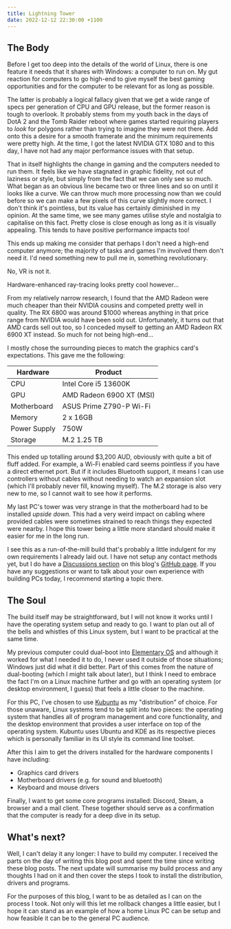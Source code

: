 ```yaml
---
title: Lightning Tower
date: 2022-12-12 22:30:00 +1100
---
```


## The Body
Before I get too deep into the details of the world of Linux, there is
one feature it needs that it shares with Windows: a computer to run on.
My gut reaction for computers to go high-end to give myself the best
gaming opportunities and for the computer to be relevant for as long as
possible.

The latter is probably a logical fallacy given that we get a wide range
of specs per generation of CPU and GPU release, but the former reason
is tough to overlook. It probably stems from my youth back in the days
of DotA 2 and the Tomb Raider reboot where games started requiring
players to _look_ for polygons rather than trying to imagine they were
not there. Add onto this a desire for a smooth framerate and the
minimum requirements were pretty high. At the time, I got the latest
NVIDIA GTX 1080 and to this day, I have not had any major performance
issues with that setup.

That in itself highlights the change in gaming and the computers needed
to run them. It feels like we have stagnated in graphic fidelity, not
out of laziness or style, but simply from the fact that we can only see
so much. What began as an obvious line became two or three lines and so
on until it looks like a curve. We can throw much more processing now
than we could before so we can make a few pixels of this curve
slightly more correct. I don't think it's pointless, but its value has
certainly diminished in my opinion. At the same time, we see many games
utilise style and nostalgia to capitalise on this fact. Pretty close is
close enough as long as it is visually appealing. This tends to have
positive performance impacts too!

This ends up making me consider that perhaps I don't need a high-end
computer anymore; the majority of tasks and games I'm involved them
don't need it. I'd need something new to pull me in, something
revolutionary.

No, VR is not it.

Hardware-enhanced ray-tracing looks pretty cool however...

From my relatively narrow research, I found that the AMD Radeon were
much cheaper than their NVIDIA cousins and competed pretty well in
quality. The RX 6800 was around $1000 whereas anything in that price
range from NVIDIA would have been sold out. Unfortunately, it turns out
that AMD cards sell out too, so I conceded myself to getting an AMD
Radeon RX 6900 XT instead. So much for not being high-end...

I mostly chose the surrounding pieces to match the graphics card's
expectations. This gave me the following:

| Hardware     | Product                  |
| ------------ | ------------------------ |
| CPU          | Intel Core i5 13600K     |
| GPU          | AMD Radeon 6900 XT (MSI) |
| Motherboard  | ASUS Prime Z790-P Wi-Fi  |
| Memory       | 2 x 16GB                 |
| Power Supply | 750W                     |
| Storage      | M.2 1.25 TB              |

This ended up totalling around $3,200 AUD, obviously with quite a bit
of fluff added. For example, a Wi-Fi enabled card seems pointless if
you have a direct ethernet port. But if it includes Bluetooth support,
it means I can use controllers without cables without needing to watch
an expansion slot (which I'll probably never fill, knowing myself). The
M.2 storage is also very new to me, so I cannot wait to see how it
performs.

My last PC's tower was very strange in that the motherboard had to be
installed _upside down_. This had a very weird impact on cabling where
provided cables were sometimes strained to reach things they expected
were nearby. I hope this tower being a little more standard should make
it easier for me in the long run.

I see this as a run-of-the-mill build that's probably a little
indulgent for my own requirements I already laid out. I have not setup
any contact methods yet, but I do have a
[Discussions section][Discussions] on this blog's
[GitHub page][GitHub]. If you have any suggestions or want to talk
about your own experience with building PCs today, I recommend starting
a topic there.

## The Soul
The build itself may be straightforward, but I will not know it works
until I have the operating system setup and ready to go. I want to plan
out all of the bells and whistles of this Linux system, but I want to
be practical at the same time.

My previous computer could dual-boot into [Elementary OS][ElementaryOS]
and although it worked for what I needed it to do, I never used it
outside of those situations; Windows just did what it did better. Part
of this comes from the nature of dual-booting (which I might talk about
later), but I think I need to embrace the fact I'm on a Linux machine
further and go with an operating system (or desktop environment, I
guess) that feels a little closer to the machine.

For this PC, I've chosen to use [Kubuntu][Kubuntu] as my "distribution"
of choice. For those unaware, Linux systems tend to be split into two
pieces: the operating system that handles all of program management and
core functionality, and the desktop environment that provides a user
interface on top of the operating system. Kubuntu uses Ubuntu and KDE
as its respective pieces which is personally familiar in its UI style
its command line toolset.

After this I aim to get the drivers installed for the hardware
components I have including:
* Graphics card drivers
* Motherboard drivers (e.g. for sound and bluetooth)
* Keyboard and mouse drivers

Finally, I want to get some core programs installed: Discord, Steam, a
browser and a mail client. These together should serve as a
confirmation that the computer is ready for a deep dive in its setup.

## What's next?
Well, I can't delay it any longer: I have to build my computer. I
received the parts on the day of writing this blog post and spent the
time since writing these blog posts. The next update will summarise my
build process and any thoughts I had on it and then cover the steps I
took to install the distribution, drivers and programs.

For the purposes of this blog, I want to be as detailed as I can on the
process I took. Not only will this let me rollback changes a little
easier, but I hope it can stand as an example of how a home Linux PC
can be setup and how feasible it can be to the general PC audience.

[GitHub]: https://github.com/TomChapple/linux-machine-at-home
[Discussions]: https://github.com/TomChapple/linux-machine-at-home/discussions
[ElementaryOS]: https://elementary.io/
[Kubuntu]: https://kubuntu.org/
